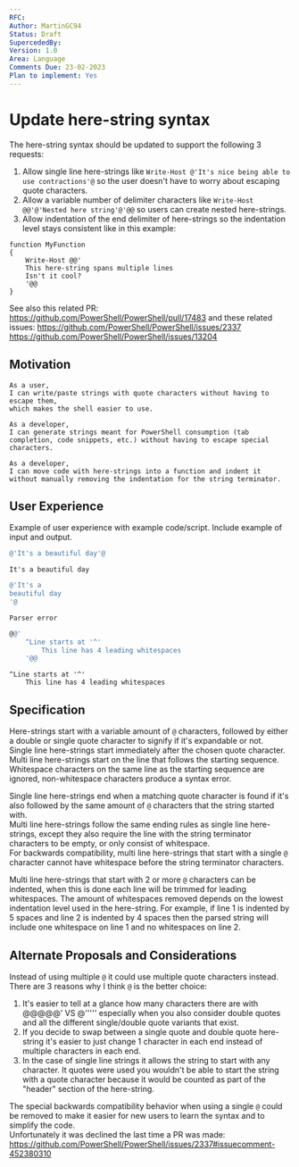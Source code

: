 ```yaml
---
RFC: 
Author: MartinGC94
Status: Draft
SupercededBy: 
Version: 1.0
Area: Language
Comments Due: 23-02-2023
Plan to implement: Yes
---
```


# Update here-string syntax

The here-string syntax should be updated to support the following 3 requests:
1. Allow single line here-strings like `Write-Host @'It's nice being able to use contractions'@` so the user doesn't have to worry about escaping quote characters.  
2. Allow a variable number of delimiter characters like `Write-Host @@'@'Nested here string'@'@@` so users can create nested here-strings.  
3. Allow indentation of the end delimiter of here-strings so the indentation level stays consistent like in this example:

```
function MyFunction
{
    Write-Host @@'
    This here-string spans multiple lines
    Isn't it cool?
    '@@
}
```

See also this related PR: https://github.com/PowerShell/PowerShell/pull/17483 and these related issues: https://github.com/PowerShell/PowerShell/issues/2337 https://github.com/PowerShell/PowerShell/issues/13204


## Motivation

    As a user,
    I can write/paste strings with quote characters without having to escape them,
    which makes the shell easier to use.

    As a developer,
    I can generate strings meant for PowerShell consumption (tab completion, code snippets, etc.) without having to escape special characters.

    As a developer,
    I can move code with here-strings into a function and indent it without manually removing the indentation for the string terminator.

## User Experience

Example of user experience with example code/script.
Include example of input and output.

```powershell
@'It's a beautiful day'@
```

```output
It's a beautiful day
```

```powershell
@'It's a
beautiful day
'@
```

```output
Parser error
```

```powershell
@@'
    ^Line starts at '^'
        This line has 4 leading whitespaces
    '@@
```

```output
^Line starts at '^'
    This line has 4 leading whitespaces
```

## Specification
Here-strings start with a variable amount of `@` characters, followed by either a double or single quote character to signify if it's expandable or not.  
Single line here-strings start immediately after the chosen quote character.  
Multi line here-strings start on the line that follows the starting sequence. Whitespace characters on the same line as the starting sequence are ignored, non-whitespace characters produce a syntax error.

Single line here-strings end when a matching quote character is found if it's also followed by the same amount of `@` characters that the string started with.  
Multi line here-strings follow the same ending rules as single line here-strings, except they also require the line with the string terminator characters to be empty, or only consist of whitespace.  
For backwards compatibility, multi line here-strings that start with a single `@` character cannot have whitespace before the string terminator characters.

Multi line here-strings that start with 2 or more `@` characters can be indented, when this is done each line will be trimmed for leading whitespaces. The amount of whitespaces removed depends on the lowest indentation level used in the here-string. For example, if line 1 is indented by 5 spaces and line 2 is indented by 4 spaces then the parsed string will include one whitespace on line 1 and no whitespaces on line 2.

## Alternate Proposals and Considerations
Instead of using multiple `@` it could use multiple quote characters instead. There are 3 reasons why I think `@` is the better choice:
1. It's easier to tell at a glance how many characters there are with @@@@@' VS @''''' especially when you also consider double quotes and all the different single/double quote variants that exist.
2. If you decide to swap between a single quote and double quote here-string it's easier to just change 1 character in each end instead of multiple characters in each end.
3. In the case of single line strings it allows the string to start with any character. It quotes were used you wouldn't be able to start the string with a quote character because it would be counted as part of the "header" section of the here-string.

The special backwards compatibility behavior when using a single `@` could be removed to make it easier for new users to learn the syntax and to simplify the code.  
Unfortunately it was declined the last time a PR was made: https://github.com/PowerShell/PowerShell/issues/2337#issuecomment-452380310
